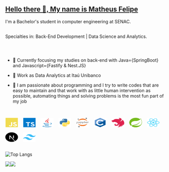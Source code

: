 ## <a href="https://youtu.be/rEq1Z0bjdwc?si=F9pim89vYHNMcRxR&t=7" id="hello" target="_blank"> Hello there 👋, My name is Matheus Felipe </a>

<div style="display:flex; flex-direction: column; gap: 1rem">
I'm a Bachelor's student in computer engineering at SENAC.

Specialties in: Back-End Development | Data Science and Analytics.
<br />
- 🔭 Currently focusing my studies on back-end with Java={SpringBoot} and Javascript={Fastify & Nest.JS}

- 💼 Work as Data Analytics at Itaú Unibanco

- 🚀 I am passionate about programming and I try to write codes that are easy to maintain and that work with as little human intervention as possible, automating things and solving problems is the most fun part of my job
<div>

<div id="githubOnly">
  <div style="display:flex; flex-direction: row; flex-wrap: wrap; gap: 1rem;">
    <img align="center" height="30" width="40" src="https://raw.githubusercontent.com/devicons/devicon/master/icons/javascript/javascript-plain.svg">
    <img align="center" height="30" width="40" src="https://raw.githubusercontent.com/devicons/devicon/master/icons/typescript/typescript-plain.svg">
    <img align="center" height="30" width="40" src="https://raw.githubusercontent.com/devicons/devicon/master/icons/java/java-original.svg">
    <img align="center" height="30" width="40" src="https://raw.githubusercontent.com/devicons/devicon/master/icons/python/python-original.svg">
    <img align="center" height="30" width="40" src="https://raw.githubusercontent.com/devicons/devicon/master/icons/jupyter/jupyter-original-wordmark.svg">
    <img align="center" height="30" width="40" src="https://raw.githubusercontent.com/devicons/devicon/master/icons/c/c-original.svg">
    <img align="center" height="30" width="40" src="https://raw.githubusercontent.com/devicons/devicon/master/icons/nestjs/nestjs-plain.svg">
    <img align="center" height="30" width="40" src="https://raw.githubusercontent.com/devicons/devicon/master/icons/spring/spring-original.svg">
    <img align="center" height="30" width="40" src="https://raw.githubusercontent.com/devicons/devicon/master/icons/react/react-original.svg">
    <img align="center" height="30" width="40" src="https://raw.githubusercontent.com/devicons/devicon/master/icons/nextjs/nextjs-original.svg" style="fill:white; color:white; background-color:tra">
    <img align="center" height="30" width="40" src="https://raw.githubusercontent.com/devicons/devicon/master/icons/tailwindcss/tailwindcss-plain.svg">
  </div>
  <br />

  ![Top Langs](https://github-readme-stats.vercel.app/api/top-langs/?username=Ndrake337&exclude_repo=cem_clipnet&layout=compact&theme=dracula&hide=jupyter%20notebook)

  <div style="display:flex; flex-direction: row; flex-wrap: wrap;"> 
    <a href = "mailto:matheus.felipe337@gmail.com"><img src="https://img.shields.io/badge/-Gmail-%23333?style=for-the-badge&logo=gmail&logoColor=white" target="_blank"></a>
    <a href="https://www.linkedin.com/in/matheus-felipe-neves-campos-cardoso-92828114a/" target="_blank"><img src="https://img.shields.io/badge/-LinkedIn-%230077B5?style=for-the-badge&logo=linkedin&logoColor=white" target="_blank"></a> 
  </div>
</div>
